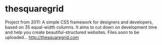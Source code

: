 # thesquaregrid
Project from 2011: A simple CSS framework for designers and developers, based on 35 equal-width columns. It aims to cut down on development time and help you create beautiful-structured websites.
Files soon to be uploaded...
http://thesquaregrid.com
